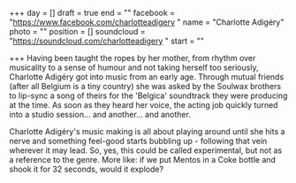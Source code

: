 +++
day = []
draft = true
end = ""
facebook = "https://www.facebook.com/charlotteadigery "
name = "Charlotte Adigéry"
photo = ""
position = []
soundcloud = "https://soundcloud.com/charlotteadigery "
start = ""

+++
Having been taught the ropes by her mother, from rhythm over musicality to a sense of humour and not taking herself too seriously, Charlotte Adigéry got into music from an early age. Through mutual friends (after all Belgium is a tiny country) she was asked by the Soulwax brothers to lip-sync a song of theirs for the 'Belgica' soundtrack they were producing at the time. As soon as they heard her voice, the acting job quickly turned into a studio session... and another... and another.

Charlotte Adigéry's music making is all about playing around until she hits a nerve and something feel-good starts bubbling up - following that vein wherever it may lead. So, yes, this could be called experimental, but not as a reference to the genre. More like: if we put Mentos in a Coke bottle and shook it for 32 seconds, would it explode?